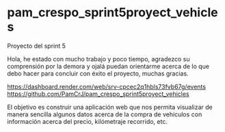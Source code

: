 # pam_crespo_sprint5proyect_vehicles
Proyecto del sprint 5

Hola, he estado con mucho trabajo y poco tiempo, agradezco su comprensión por la demora y ojalá puedan orientarme acerca de lo que debo hacer para concluir con éxito el proyecto, muchas gracias.

https://dashboard.render.com/web/srv-cpcec2q1hbls73fvb67g/events
https://github.com/PamCrJ/pam_crespo_sprint5proyect_vehicles

El objetivo es construir una aplicación web que nos permita visualizar de manera sencilla algunos datos acerca de la compra de vehículos con información acerca del precio, kilómetraje recorrido, etc.
